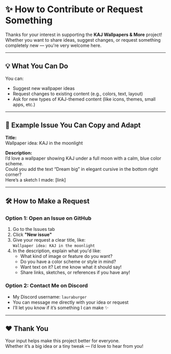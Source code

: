 # ✨ How to Contribute or Request Something

Thanks for your interest in supporting the **KAJ Wallpapers & More** project!  
Whether you want to share ideas, suggest changes, or request something completely new — you're very welcome here.

---

## 💡 What You Can Do

You can:

- Suggest new wallpaper ideas  
- Request changes to existing content (e.g., colors, text, layout)  
- Ask for new types of KAJ-themed content (like icons, themes, small apps, etc.)

---

## 📝 Example Issue You Can Copy and Adapt

**Title:**  
Wallpaper idea: KAJ in the moonlight

**Description:**  
I’d love a wallpaper showing KAJ under a full moon with a calm, blue color scheme.  
Could you add the text “Dream big” in elegant cursive in the bottom right corner?  
Here’s a sketch I made: [link]

---

## 🛠 How to Make a Request

### Option 1: Open an Issue on GitHub

1. Go to the Issues tab  
2. Click **"New issue"**  
3. Give your request a clear title, like:  
   `Wallpaper idea: KAJ in the moonlight`  
4. In the description, explain what you'd like:  
   - What kind of image or feature do you want?  
   - Do you have a color scheme or style in mind?  
   - Want text on it? Let me know what it should say!  
   - Share links, sketches, or references if you have any!

### Option 2: Contact Me on Discord

- My Discord username: `lauraburger`
- You can message me directly with your idea or request  
- I’ll let you know if it’s something I can make ✨

---

## ❤️ Thank You

Your input helps make this project better for everyone.  
Whether it’s a big idea or a tiny tweak — I’d love to hear from you!
